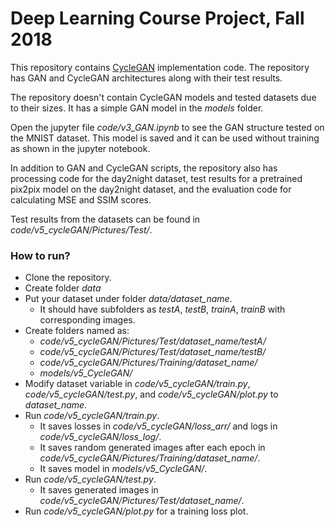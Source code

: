 # Deep Learning Course Project, Fall 2018

This repository contains [CycleGAN](https://junyanz.github.io/CycleGAN/) implementation code. The repository has GAN and CycleGAN architectures along with their test results.

The repository doesn't contain CycleGAN models and tested datasets due to their sizes. It has a simple GAN model in the *models* folder.

Open the jupyter file *code/v3_GAN.ipynb* to see the GAN structure tested on the MNIST dataset. This model is saved and it can be used without training as shown in the jupyter notebook.

In addition to GAN and CycleGAN scripts, the repository also has processing code for the day2night dataset, test results for a pretrained pix2pix model on the day2night dataset, and the evaluation code for calculating MSE and SSIM scores.

Test results from the datasets can be found in *code/v5_cycleGAN/Pictures/Test/*.

### How to run?

  - Clone the repository.
  - Create folder *data*
  - Put your dataset under folder *data/dataset_name*. 
    - It should have subfolders as *testA*, *testB*, *trainA*, *trainB* with corresponding images.
  - Create folders named as:
    - *code/v5_cycleGAN/Pictures/Test/dataset_name/testA/*
    - *code/v5_cycleGAN/Pictures/Test/dataset_name/testB/*
    - *code/v5_cycleGAN/Pictures/Training/dataset_name/*
    - *models/v5_CycleGAN/*
  - Modify dataset variable in *code/v5_cycleGAN/train.py*, *code/v5_cycleGAN/test.py*, and *code/v5_cycleGAN/plot.py* to *dataset_name*.
  - Run *code/v5_cycleGAN/train.py*.
    - It saves losses in *code/v5_cycleGAN/loss_arr/* and logs in *code/v5_cycleGAN/loss_log/*.
    - It saves random generated images after each epoch in *code/v5_cycleGAN/Pictures/Training/dataset_name/*.
    - It saves model in *models/v5_CycleGAN/*.
 - Run *code/v5_cycleGAN/test.py*.
    - It saves generated images in *code/v5_cycleGAN/Pictures/Test/dataset_name/*.
 - Run *code/v5_cycleGAN/plot.py* for a training loss plot.
 

